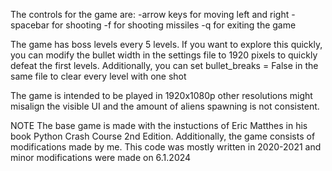 The controls for the game are:
-arrow keys for moving left and right
-spacebar for shooting
-f for shooting missiles
-q for exiting the game

The game has boss levels every 5 levels. If you want to explore this quickly, you can modify the bullet width in the settings file to 1920 pixels to quickly defeat the first levels.
Additionally, you can set bullet_breaks = False in the same file to clear every level with one shot

The game is intended to be played in 1920x1080p other resolutions might misalign the visible UI and the amount of aliens spawning is not consistent.

NOTE 
The base game is made with the instuctions of Eric Matthes in his book Python Crash Course 2nd Edition. Additionally, the game consists of modifications made by me.
This code was mostly written in 2020-2021 and minor modifications were made on 6.1.2024
